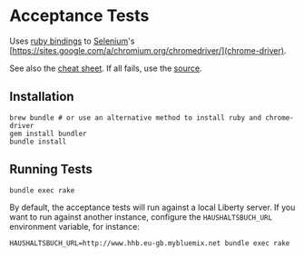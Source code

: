 # Acceptance Tests

Uses [ruby bindings](https://github.com/SeleniumHQ/selenium/wiki/Ruby-Bindings) to [Selenium](https://seleniumhq.github.io)'s [https://sites.google.com/a/chromium.org/chromedriver/](chrome-driver).

See also the [cheat sheet](https://gist.github.com/kenrett/7553278). If all fails, use the [source](https://github.com/SeleniumHQ/selenium/tree/master/rb).

## Installation

```
brew bundle # or use an alternative method to install ruby and chrome-driver
gem install bundler
bundle install
```

## Running Tests

```
bundle exec rake
```

By default, the acceptance tests will run against a local Liberty server. If you want to run against another instance, configure the `HAUSHALTSBUCH_URL` environment variable, for instance:

```
HAUSHALTSBUCH_URL=http://www.hhb.eu-gb.mybluemix.net bundle exec rake
```
